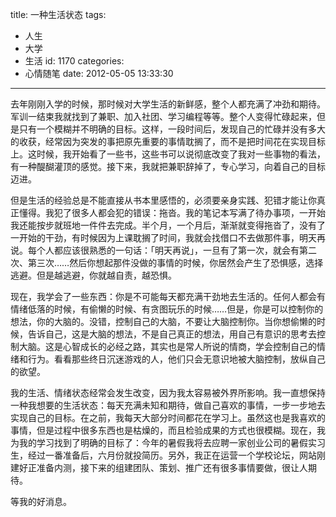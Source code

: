 title: 一种生活状态
tags:
  - 人生
  - 大学
  - 生活
id: 1170
categories:
  - 心情随笔
date: 2012-05-05 13:33:30
---

去年刚刚入学的时候，那时候对大学生活的新鲜感，整个人都充满了冲劲和期待。军训一结束我就找到了兼职、加入社团、学习编程等等。整个人变得忙碌起来，但是只有一个模糊并不明确的目标。这样，一段时间后，发现自己的忙碌并没有多大的收获，经常因为突发的事把原先重要的事情耽搁了，而不是把时间花在实现目标上。这时候，我开始看了一些书，这些书可以说彻底改变了我对一些事物的看法，有一种醍醐灌顶的感觉。接下来，我就把兼职辞掉了，专心学习，向着自己的目标迈进。

<!--more-->

但是生活的经验总是不能直接从书本里感悟的，必须要亲身实践、犯错才能让你真正懂得。我犯了很多人都会犯的错误：拖沓。我的笔记本写满了待办事项，一开始我还能按步就班地一件件去完成。半个月，一个月后，渐渐就变得拖沓了，没有了一开始的干劲，有时候因为上课耽搁了时间，我就会找借口不去做那件事，明天再说。每个人都应该很熟悉的一句话：「明天再说」，一旦有了第一次，就会有第二次、第三次……然后你想起那件没做的事情的时候，你居然会产生了恐惧感，选择逃避。但是越逃避，你就越自责，越恐惧。

现在，我学会了一些东西：你是不可能每天都充满干劲地去生活的。任何人都会有情绪低落的时候，有偷懒的时候、有贪图玩乐的时候……但是，你是可以控制你的想法，你的大脑的。没错，控制自己的大脑，不要让大脑控制你。当你想偷懒的时候，告诉自己，这是大脑的想法，不是自己真正的想法，用自己有意识的思考去控制大脑。这是心智成长的必经之路，其实也是常人所说的情商，学会控制自己的情绪和行为。看看那些终日沉迷游戏的人，他们只会无意识地被大脑控制，放纵自己的欲望。

我的生活、情绪状态经常会发生改变，因为我太容易被外界所影响。我一直想保持一种我想要的生活状态：每天充满未知和期待，做自己喜欢的事情，一步一步地去实现自己的目标。在之前，我每天大部分时间都花在学习上。虽然这也是我喜欢的事情，但是过程中很多东西也是枯燥的，而且检验成果的方式也很模糊。现在，我为我的学习找到了明确的目标了：今年的暑假我将去应聘一家创业公司的暑假实习生，经过一番准备后，六月份就投简历。另外，我正在运营一个学校论坛，网站刚建好正准备内测，接下来的组建团队、策划、推广还有很多事情要做，很让人期待。

等我的好消息。